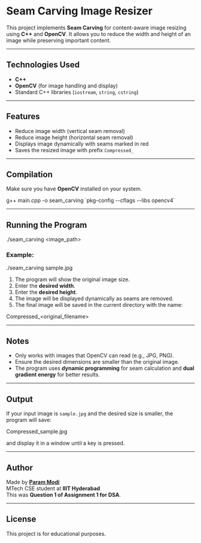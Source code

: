 # Seam Carving Image Resizer

This project implements **Seam Carving** for content-aware image resizing using **C++** and **OpenCV**. It allows you to reduce the width and height of an image while preserving important content.

---

## Technologies Used

- **C++**
- **OpenCV** (for image handling and display)
- Standard C++ libraries (`iostream`, `string`, `cstring`)

---

## Features

- Reduce image width (vertical seam removal)
- Reduce image height (horizontal seam removal)
- Displays image dynamically with seams marked in red
- Saves the resized image with prefix `Compressed_`

---

## Compilation

Make sure you have **OpenCV** installed on your system.

g++ main.cpp -o seam_carving \`pkg-config --cflags --libs opencv4\`


---

## Running the Program

./seam_carving <image_path>

### Example:

./seam_carving sample.jpg

1. The program will show the original image size.
2. Enter the **desired width**.
3. Enter the **desired height**.
4. The image will be displayed dynamically as seams are removed.
5. The final image will be saved in the current directory with the name:

Compressed_<original_filename>

---

## Notes

- Only works with images that OpenCV can read (e.g., JPG, PNG).
- Ensure the desired dimensions are smaller than the original image.
- The program uses **dynamic programming** for seam calculation and **dual gradient energy** for better results.

---

## Output

If your input image is `sample.jpg` and the desired size is smaller, the program will save:

Compressed_sample.jpg

and display it in a window until a key is pressed.

---

## Author

Made by **[Param Modi](https://github.com/iParamModi)**  
MTech CSE student at **IIIT Hyderabad**  
This was **Question 1 of Assignment 1 for DSA**.

---

## License

This project is for educational purposes.
